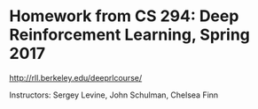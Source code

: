 # Homework from CS 294: Deep Reinforcement Learning, Spring 2017

http://rll.berkeley.edu/deeprlcourse/


Instructors: Sergey Levine, John Schulman, Chelsea Finn
